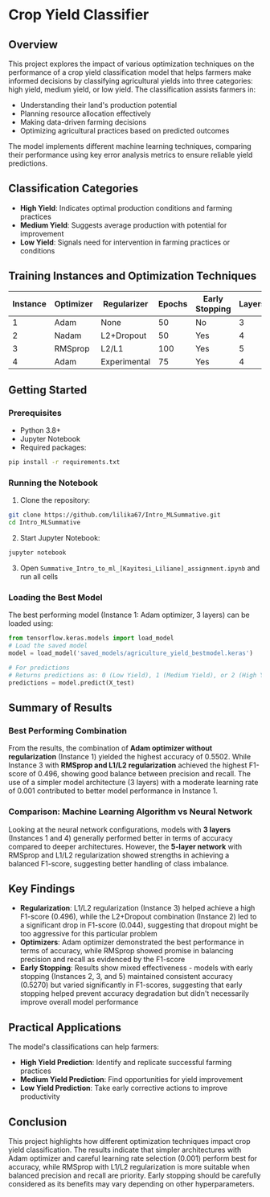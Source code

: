 # Crop Yield Classifier

## Overview
This project explores the impact of various optimization techniques on the performance of a crop yield classification model that helps farmers make informed decisions by classifying agricultural yields into three categories: high yield, medium yield, or low yield. The classification assists farmers in:
- Understanding their land's production potential
- Planning resource allocation effectively
- Making data-driven farming decisions
- Optimizing agricultural practices based on predicted outcomes

The model implements different machine learning techniques, comparing their performance using key error analysis metrics to ensure reliable yield predictions.

## Classification Categories
- **High Yield**: Indicates optimal production conditions and farming practices
- **Medium Yield**: Suggests average production with potential for improvement
- **Low Yield**: Signals need for intervention in farming practices or conditions

## Training Instances and Optimization Techniques

| Instance | Optimizer | Regularizer | Epochs | Early Stopping | Layers | Learning Rate | Accuracy | F1-Score | Recall | Precision |
|----------|-----------|-------------|--------|----------------|---------|---------------|----------|-----------|----------|------------|
| 1 | Adam | None | 50 | No | 3 | 0.001 | 0.5502 | 0.486 | 0.547 | 0.520 |
| 2 | Nadam | L2+Dropout | 50 | Yes | 4 | 0.0005 | 0.5270 | 0.044 | N/A | N/A |
| 3 | RMSprop | L2/L1 | 100 | Yes | 5 | 0.0001 | 0.5270 | 0.496 | 0.541 | 0.509 |
| 4 | Adam | Experimental | 75 | Yes | 4 | 0.0003 | 0.5270 | 0.493 | 0.552 | 0.532 |

## Getting Started

### Prerequisites
* Python 3.8+
* Jupyter Notebook
* Required packages:
```bash
pip install -r requirements.txt
```

### Running the Notebook
1. Clone the repository:
```bash
git clone https://github.com/lilika67/Intro_MLSummative.git
cd Intro_MLSummative
```

2. Start Jupyter Notebook:
```bash
jupyter notebook
```

3. Open `Summative_Intro_to_ml_[Kayitesi_Liliane]_assignment.ipynb` and run all cells

### Loading the Best Model
The best performing model (Instance 1: Adam optimizer, 3 layers) can be loaded using:
```python
from tensorflow.keras.models import load_model
# Load the saved model
model = load_model('saved_models/agriculture_yield_bestmodel.keras')

# For predictions
# Returns predictions as: 0 (Low Yield), 1 (Medium Yield), or 2 (High Yield)
predictions = model.predict(X_test)
```

## Summary of Results

### Best Performing Combination
From the results, the combination of **Adam optimizer without regularization** (Instance 1) yielded the highest accuracy of 0.5502. While Instance 3 with **RMSprop and L1/L2 regularization** achieved the highest F1-score of 0.496, showing good balance between precision and recall. The use of a simpler model architecture (3 layers) with a moderate learning rate of 0.001 contributed to better model performance in Instance 1.

### Comparison: Machine Learning Algorithm vs Neural Network
Looking at the neural network configurations, models with **3 layers** (Instances 1 and 4) generally performed better in terms of accuracy compared to deeper architectures. However, the **5-layer network** with RMSprop and L1/L2 regularization showed strengths in achieving a balanced F1-score, suggesting better handling of class imbalance.

## Key Findings

* **Regularization**: L1/L2 regularization (Instance 3) helped achieve a high F1-score (0.496), while the L2+Dropout combination (Instance 2) led to a significant drop in F1-score (0.044), suggesting that dropout might be too aggressive for this particular problem
* **Optimizers**: Adam optimizer demonstrated the best performance in terms of accuracy, while RMSprop showed promise in balancing precision and recall as evidenced by the F1-score
* **Early Stopping**: Results show mixed effectiveness - models with early stopping (Instances 2, 3, and 5) maintained consistent accuracy (0.5270) but varied significantly in F1-scores, suggesting that early stopping helped prevent accuracy degradation but didn't necessarily improve overall model performance

## Practical Applications
The model's classifications can help farmers:
- **High Yield Prediction**: Identify and replicate successful farming practices
- **Medium Yield Prediction**: Find opportunities for yield improvement
- **Low Yield Prediction**: Take early corrective actions to improve productivity

## Conclusion
This project highlights how different optimization techniques impact crop yield classification. The results indicate that simpler architectures with Adam optimizer and careful learning rate selection (0.001) perform best for accuracy, while RMSprop with L1/L2 regularization is more suitable when balanced precision and recall are priority. Early stopping should be carefully considered as its benefits may vary depending on other hyperparameters.
